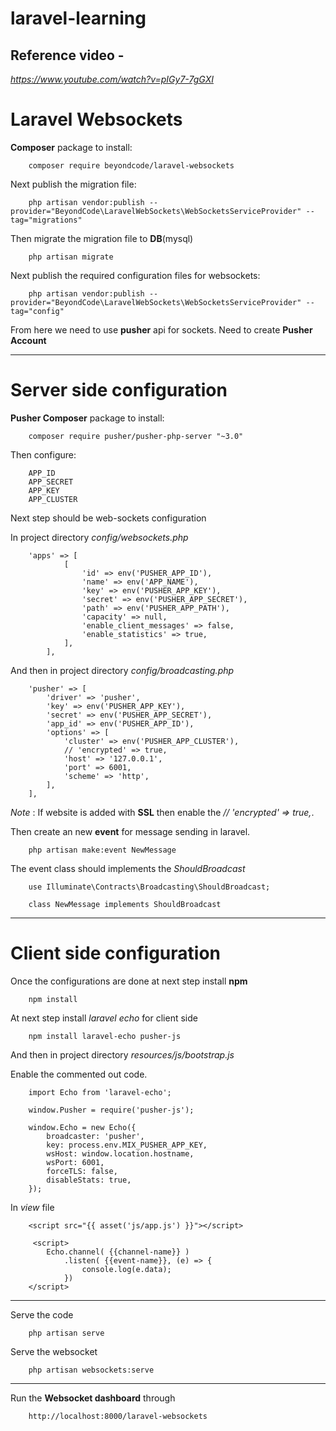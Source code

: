 # laravel-learning

## Reference video - 
*https://www.youtube.com/watch?v=pIGy7-7gGXI*

# Laravel Websockets

**Composer** package to install:
```
    composer require beyondcode/laravel-websockets
```

Next publish the migration file:
```
    php artisan vendor:publish --provider="BeyondCode\LaravelWebSockets\WebSocketsServiceProvider" --tag="migrations"
```

Then migrate the migration file to **DB**(mysql)
```
    php artisan migrate
```

Next publish the required configuration files for websockets:
```
    php artisan vendor:publish --provider="BeyondCode\LaravelWebSockets\WebSocketsServiceProvider" --tag="config"
```

From here we need to use **pusher** api for sockets.
Need to create **Pusher Account**

----------------------------------------------------------------------------------------------------------------------------------------

# Server side configuration

**Pusher Composer** package to install:
```
    composer require pusher/pusher-php-server "~3.0"
```

Then configure:
``` 
    APP_ID
    APP_SECRET
    APP_KEY
    APP_CLUSTER
```

Next step should be web-sockets configuration

In project directory *config/websockets.php*
```
    'apps' => [
            [
                'id' => env('PUSHER_APP_ID'),
                'name' => env('APP_NAME'),
                'key' => env('PUSHER_APP_KEY'),
                'secret' => env('PUSHER_APP_SECRET'),
                'path' => env('PUSHER_APP_PATH'),
                'capacity' => null,
                'enable_client_messages' => false,
                'enable_statistics' => true,
            ],
        ],
```

And then in project directory *config/broadcasting.php* 


```
    'pusher' => [
        'driver' => 'pusher',
        'key' => env('PUSHER_APP_KEY'),
        'secret' => env('PUSHER_APP_SECRET'),
        'app_id' => env('PUSHER_APP_ID'),
        'options' => [
            'cluster' => env('PUSHER_APP_CLUSTER'),
            // 'encrypted' => true,
            'host' => '127.0.0.1',
            'port' => 6001,
            'scheme' => 'http',
        ],
    ],
```
*Note* : If website is added with **SSL** then enable the *// 'encrypted' => true,*.

Then create an new **event** for message sending in laravel.
```
    php artisan make:event NewMessage
```

The event class should implements the *ShouldBroadcast*
```
    use Illuminate\Contracts\Broadcasting\ShouldBroadcast;

    class NewMessage implements ShouldBroadcast
```
----------------------------------------------------------------------------------------------------------------------------------------


# Client side configuration
Once the configurations are done at next step install **npm**
```
    npm install
```

At next step install *laravel echo* for client side
```
    npm install laravel-echo pusher-js
```

And then in project directory *resources/js/bootstrap.js* 

Enable the commented out code.

```
    import Echo from 'laravel-echo';

    window.Pusher = require('pusher-js');

    window.Echo = new Echo({
        broadcaster: 'pusher',
        key: process.env.MIX_PUSHER_APP_KEY,
        wsHost: window.location.hostname,
        wsPort: 6001,
        forceTLS: false,
        disableStats: true,
    });
```

In *view* file

```
    <script src="{{ asset('js/app.js') }}"></script>

     <script>
        Echo.channel( {{channel-name}} )
            .listen( {{event-name}}, (e) => {
                console.log(e.data);
            })                        
    </script>
```

----------------------------------------------------------------------------------------------------------------------------------------

Serve the code
```
    php artisan serve
```

Serve the websocket
```
    php artisan websockets:serve
```

----------------------------------------------------------------------------------------------------------------------------------------

Run the **Websocket dashboard** through
```
    http://localhost:8000/laravel-websockets
```




